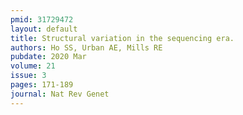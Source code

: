 ```yaml
---
pmid: 31729472
layout: default
title: Structural variation in the sequencing era.
authors: Ho SS, Urban AE, Mills RE
pubdate: 2020 Mar
volume: 21
issue: 3
pages: 171-189
journal: Nat Rev Genet
---
```

